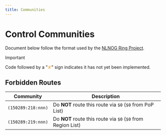 ```yaml
---
title: Communities
---
```


# Control Communities

Document below follow the format used by the [NLNOG Ring Project](https://ring.nlnog.net).

> [!IMPORTANT]
> Code followed by a "<span style="color:#F9B44E">✘</span>" sign indicates it has not yet been implemented.

## Forbidden Routes
| Community          | Description                                                                                   |
| ------------------ | --------------------------------------------------------------------------------------------- |
| `(150289:218:nnn)` | Do **NOT** route this route via `$0` (`$0` from PoP List)                                     |
| `(150289:219:nnn)` | Do **NOT** route this route via `$0` (`$0` from Region List) <Badge type="warning" text="✘" /> |
